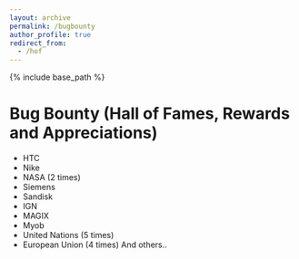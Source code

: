 ```yaml
---
layout: archive
permalink: /bugbounty
author_profile: true
redirect_from:
  - /hof
---
```


{% include base_path %}
# Bug Bounty (Hall of Fames, Rewards and Appreciations)

* HTC
* Nike
* NASA (2 times)
* Siemens
* Sandisk
* IGN
* MAGIX
* Myob
* United Nations (5 times)
* European Union (4 times)
And others.. 
